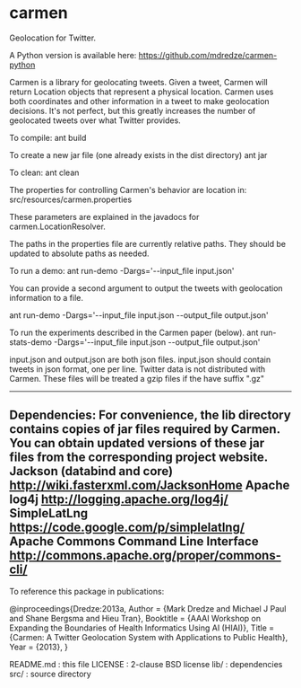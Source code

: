 carmen
======

Geolocation for Twitter.

A Python version is available here: https://github.com/mdredze/carmen-python

Carmen is a library for geolocating tweets. Given a tweet, Carmen will return
Location objects that represent a physical location. Carmen uses both
coordinates and other information in a tweet to make geolocation decisions.
It's not perfect, but this greatly increases the number of geolocated tweets
over what Twitter provides.

To compile:
ant build

To create a new jar file (one already exists in the dist directory)
ant jar

To clean:
ant clean

The properties for controlling Carmen's behavior are location in:
src/resources/carmen.properties

These parameters are explained in the javadocs for carmen.LocationResolver.

The paths in the properties file are currently relative paths. They should be updated
to absolute paths as needed.

To run a demo:
ant run-demo -Dargs='--input_file input.json'

You can provide a second argument to output the tweets with geolocation information to a file.

ant run-demo -Dargs='--input_file input.json --output_file output.json'

To run the experiments described in the Carmen paper (below).
ant run-stats-demo -Dargs='--input_file input.json --output_file output.json'

input.json and output.json are both json files. input.json should contain tweets in json
format, one per line. Twitter data is not distributed with Carmen. These files will be treated
a gzip files if the have suffix ".gz"



----------------------------------------------------------------------
Dependencies:
For convenience, the lib directory contains copies of jar files required by Carmen.
You can obtain updated versions of these jar files from the corresponding project website.
Jackson (databind and core)     		http://wiki.fasterxml.com/JacksonHome
Apache log4j                    		http://logging.apache.org/log4j/
SimpleLatLng                	    	https://code.google.com/p/simplelatlng/
Apache Commons Command Line Interface	http://commons.apache.org/proper/commons-cli/
----------------------------------------------------------------------
To reference this package in publications:

@inproceedings{Dredze:2013a,
	Author = {Mark Dredze and Michael J Paul and Shane Bergsma and Hieu Tran},
	Booktitle = {AAAI Workshop on Expanding the Boundaries of Health Informatics Using AI (HIAI)},
	Title = {Carmen: A Twitter Geolocation System with Applications to Public Health},
	Year = {2013},
}

README.md	  : this file
LICENSE	      : 2-clause BSD license
lib/          : dependencies
src/	      : source directory
